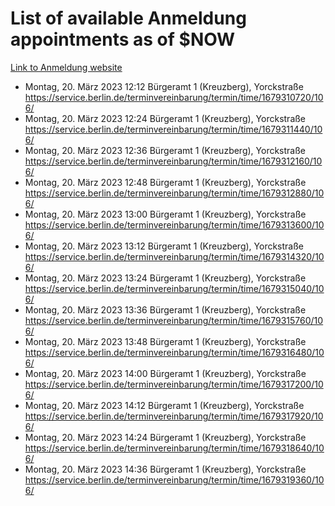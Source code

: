 # List of available Anmeldung appointments as of $NOW
[Link to Anmeldung website](https://service.berlin.de/terminvereinbarung/termin/tag.php?termin=1&anliegen[]=120686&dienstleisterlist=122210,122217,327316,122219,327312,122227,327314,122231,327346,122243,327348,122254,122252,329742,122260,329745,122262,329748,122271,327278,122273,327274,122277,327276,330436,122280,327294,122282,327290,122284,327292,122291,327270,122285,327266,122286,327264,122296,327268,150230,329760,122297,327286,122294,327284,122312,329763,122314,329775,122304,327330,122311,327334,122309,327332,317869,122281,327352,122279,329772,122283,122276,327324,122274,327326,122267,329766,122246,327318,122251,327320,122257,327322,122208,327298,122226,327300&herkunft=http%3A%2F%2Fservice.berlin.de%2Fdienstleistung%2F120686%2F)
- Montag, 20. März 2023 12:12 Bürgeramt 1 (Kreuzberg), Yorckstraße https://service.berlin.de/terminvereinbarung/termin/time/1679310720/106/
- Montag, 20. März 2023 12:24 Bürgeramt 1 (Kreuzberg), Yorckstraße https://service.berlin.de/terminvereinbarung/termin/time/1679311440/106/
- Montag, 20. März 2023 12:36 Bürgeramt 1 (Kreuzberg), Yorckstraße https://service.berlin.de/terminvereinbarung/termin/time/1679312160/106/
- Montag, 20. März 2023 12:48 Bürgeramt 1 (Kreuzberg), Yorckstraße https://service.berlin.de/terminvereinbarung/termin/time/1679312880/106/
- Montag, 20. März 2023 13:00 Bürgeramt 1 (Kreuzberg), Yorckstraße https://service.berlin.de/terminvereinbarung/termin/time/1679313600/106/
- Montag, 20. März 2023 13:12 Bürgeramt 1 (Kreuzberg), Yorckstraße https://service.berlin.de/terminvereinbarung/termin/time/1679314320/106/
- Montag, 20. März 2023 13:24 Bürgeramt 1 (Kreuzberg), Yorckstraße https://service.berlin.de/terminvereinbarung/termin/time/1679315040/106/
- Montag, 20. März 2023 13:36 Bürgeramt 1 (Kreuzberg), Yorckstraße https://service.berlin.de/terminvereinbarung/termin/time/1679315760/106/
- Montag, 20. März 2023 13:48 Bürgeramt 1 (Kreuzberg), Yorckstraße https://service.berlin.de/terminvereinbarung/termin/time/1679316480/106/
- Montag, 20. März 2023 14:00 Bürgeramt 1 (Kreuzberg), Yorckstraße https://service.berlin.de/terminvereinbarung/termin/time/1679317200/106/
- Montag, 20. März 2023 14:12 Bürgeramt 1 (Kreuzberg), Yorckstraße https://service.berlin.de/terminvereinbarung/termin/time/1679317920/106/
- Montag, 20. März 2023 14:24 Bürgeramt 1 (Kreuzberg), Yorckstraße https://service.berlin.de/terminvereinbarung/termin/time/1679318640/106/
- Montag, 20. März 2023 14:36 Bürgeramt 1 (Kreuzberg), Yorckstraße https://service.berlin.de/terminvereinbarung/termin/time/1679319360/106/
